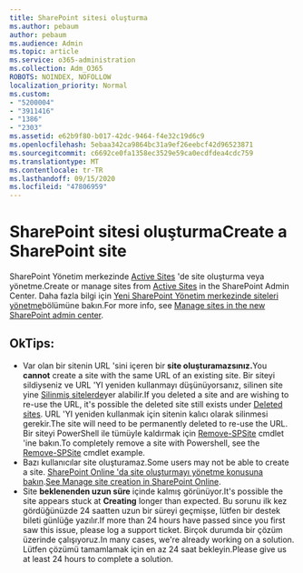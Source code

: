 ```yaml
---
title: SharePoint sitesi oluşturma
ms.author: pebaum
author: pebaum
ms.audience: Admin
ms.topic: article
ms.service: o365-administration
ms.collection: Adm_O365
ROBOTS: NOINDEX, NOFOLLOW
localization_priority: Normal
ms.custom:
- "5200004"
- "3911416"
- "1386"
- "2303"
ms.assetid: e62b9f80-b017-42dc-9464-f4e32c19d6c9
ms.openlocfilehash: 5ebaa342ca9864bc31a9ef26eebcf42d96523871
ms.sourcegitcommit: c6692ce0fa1358ec3529e59ca0ecdfdea4cdc759
ms.translationtype: MT
ms.contentlocale: tr-TR
ms.lasthandoff: 09/15/2020
ms.locfileid: "47806959"
---
```

# <a name="create-a-sharepoint-site"></a><span data-ttu-id="789fa-102">SharePoint sitesi oluşturma</span><span class="sxs-lookup"><span data-stu-id="789fa-102">Create a SharePoint site</span></span>

<span data-ttu-id="789fa-103">SharePoint Yönetim merkezinde [Active Sites](https://admin.microsoft.com/sharepoint?page=sitemanagement&modern=true) 'de site oluşturma veya yönetme.</span><span class="sxs-lookup"><span data-stu-id="789fa-103">Create or manage sites from [Active Sites](https://admin.microsoft.com/sharepoint?page=sitemanagement&modern=true) in the SharePoint Admin Center.</span></span> <span data-ttu-id="789fa-104">Daha fazla bilgi için [Yeni SharePoint Yönetim merkezinde siteleri yönetme](https://docs.microsoft.com/sharepoint/manage-site-creation)bölümüne bakın.</span><span class="sxs-lookup"><span data-stu-id="789fa-104">For more info, see [Manage sites in the new SharePoint admin center](https://docs.microsoft.com/sharepoint/manage-site-creation).</span></span> 

## <a name="tips"></a><span data-ttu-id="789fa-105">Ok</span><span class="sxs-lookup"><span data-stu-id="789fa-105">Tips:</span></span>

- <span data-ttu-id="789fa-106">Var olan bir sitenin URL 'sini içeren bir **site oluşturamazsınız.**</span><span class="sxs-lookup"><span data-stu-id="789fa-106">You **cannot** create a site with the same URL of an existing site.</span></span> <span data-ttu-id="789fa-107">Bir siteyi sildiyseniz ve URL 'YI yeniden kullanmayı düşünüyorsanız, silinen site yine [Silinmiş sitelerde](https://admin.microsoft.com/sharepoint?page=recyclebin&modern=true)yer alabilir.</span><span class="sxs-lookup"><span data-stu-id="789fa-107">If you deleted a site and are wishing to re-use the URL, it's possible the deleted site still exists under [Deleted sites](https://admin.microsoft.com/sharepoint?page=recyclebin&modern=true).</span></span> <span data-ttu-id="789fa-108">URL 'YI yeniden kullanmak için sitenin kalıcı olarak silinmesi gerekir.</span><span class="sxs-lookup"><span data-stu-id="789fa-108">The site will need to be permanently deleted to re-use the URL.</span></span> <span data-ttu-id="789fa-109">Bir siteyi PowerShell ile tümüyle kaldırmak için [Remove-SPSite](https://docs.microsoft.com/sharepoint/manage-sites-in-new-admin-center#delete-a-site) cmdlet 'ine bakın.</span><span class="sxs-lookup"><span data-stu-id="789fa-109">To completely remove a site with Powershell, see the [Remove-SPSite](https://docs.microsoft.com/sharepoint/manage-sites-in-new-admin-center#delete-a-site) cmdlet example.</span></span>
- <span data-ttu-id="789fa-110">Bazı kullanıcılar site oluşturamaz.</span><span class="sxs-lookup"><span data-stu-id="789fa-110">Some users may not be able to create a site.</span></span> <span data-ttu-id="789fa-111">[SharePoint Online 'da site oluşturmayı yönetme konusuna bakın](https://docs.microsoft.com/sharepoint/manage-site-creation).</span><span class="sxs-lookup"><span data-stu-id="789fa-111">[See Manage site creation in SharePoint Online](https://docs.microsoft.com/sharepoint/manage-site-creation).</span></span>
- <span data-ttu-id="789fa-112">Site **beklenenden uzun süre** içinde kalmış görünüyor.</span><span class="sxs-lookup"><span data-stu-id="789fa-112">It's possible the site appears stuck at **Creating** longer than expected.</span></span> <span data-ttu-id="789fa-113">Bu sorunu ilk kez gördüğünüzde 24 saatten uzun bir süreyi geçmişse, lütfen bir destek bileti günlüğe yazılır.</span><span class="sxs-lookup"><span data-stu-id="789fa-113">If more than 24 hours have passed since you first saw this issue, please log a support ticket.</span></span> <span data-ttu-id="789fa-114">Birçok durumda bir çözüm üzerinde çalışıyoruz.</span><span class="sxs-lookup"><span data-stu-id="789fa-114">In many cases, we're already working on a solution.</span></span> <span data-ttu-id="789fa-115">Lütfen çözümü tamamlamak için en az 24 saat bekleyin.</span><span class="sxs-lookup"><span data-stu-id="789fa-115">Please give us at least 24 hours to complete a solution.</span></span>
